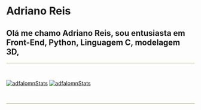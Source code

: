 <style>
    .lineSep {
        background-color: rgb(145, 145, 90);
    }
</style>

# Adriano Reis

## Olá me chamo Adriano Reis, sou entusiasta em Front-End, Python, Linguagem C, modelagem 3D,

<hr class="lineSep">
<br>

[![adfalomnStats](https://github-readme-stats.vercel.app/api?username=adfalomnlaeninfus&theme=ayu-mirage)](https://github.com/AdfalomnLaeninfus)
[![adfalomnStats](https://github-readme-stats.vercel.app/api/top-langs?username=adfalomnlaeninfus&theme=ayu-mirage)](https://github.com/AdfalomnLaeninfus)

<br>
<hr class="lineSep">